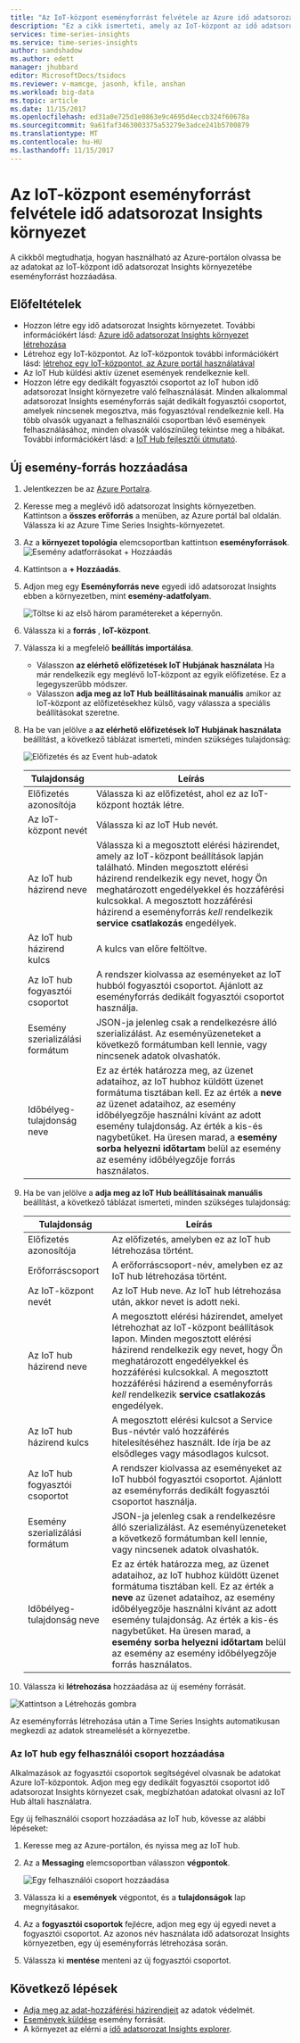 ```yaml
---
title: "Az IoT-központ eseményforrást felvétele az Azure idő adatsorozat Insights környezet |} Microsoft Docs"
description: "Ez a cikk ismerteti, amely az IoT-központ az idő adatsorozat Insights-környezethez csatlakozik egy eseményforrás hozzáadása"
services: time-series-insights
ms.service: time-series-insights
author: sandshadow
ms.author: edett
manager: jhubbard
editor: MicrosoftDocs/tsidocs
ms.reviewer: v-mamcge, jasonh, kfile, anshan
ms.workload: big-data
ms.topic: article
ms.date: 11/15/2017
ms.openlocfilehash: ed31a0e725d1e0863e9c4695d4eccb324f60678a
ms.sourcegitcommit: 9a61faf3463003375a53279e3adce241b5700879
ms.translationtype: MT
ms.contentlocale: hu-HU
ms.lasthandoff: 11/15/2017
---
```

# <a name="how-to-add-an-iot-hub-event-source-to-time-series-insights-environment"></a>Az IoT-központ eseményforrást felvétele idő adatsorozat Insights környezet
A cikkből megtudhatja, hogyan használható az Azure-portálon olvassa be az adatokat az IoT-központ idő adatsorozat Insights környezetébe eseményforrást hozzáadása.

## <a name="prerequisites"></a>Előfeltételek
- Hozzon létre egy idő adatsorozat Insights környezetet. További információkért lásd: [Azure idő adatsorozat Insights környezet létrehozása](time-series-insights-get-started.md) 
- Létrehoz egy IoT-központot. Az IoT-központok további információkért lásd: [létrehoz egy IoT-központot, az Azure portál használatával](../iot-hub/iot-hub-create-through-portal.md)
- Az IoT Hub küldési aktív üzenet események rendelkeznie kell.
- Hozzon létre egy dedikált fogyasztói csoportot az IoT hubon idő adatsorozat Insight környezetre való felhasználását. Minden alkalommal adatsorozat Insights eseményforrás saját dedikált fogyasztói csoportot, amelyek nincsenek megosztva, más fogyasztóval rendelkeznie kell. Ha több olvasók ugyanazt a felhasználói csoportban lévő események felhasználásához, minden olvasók valószínűleg tekintse meg a hibákat. További információkért lásd: a [IoT Hub fejlesztői útmutató](../iot-hub/iot-hub-devguide.md).

## <a name="add-a-new-event-source"></a>Új esemény-forrás hozzáadása
1. Jelentkezzen be az [Azure Portalra](https://portal.azure.com).

2. Keresse meg a meglévő idő adatsorozat Insights környezetben. Kattintson a **összes erőforrás** a menüben, az Azure portál bal oldalán. Válassza ki az Azure Time Series Insights-környezetet.

3. Az a **környezet topológia** elemcsoportban kattintson **eseményforrások**.
   ![Esemény adatforrásokat + Hozzáadás](media/time-series-insights-how-to-add-an-event-source-iothub/1-event-sources.png)

4. Kattintson a **+ Hozzáadás**.

5. Adjon meg egy **Eseményforrás neve** egyedi idő adatsorozat Insights ebben a környezetben, mint **esemény-adatfolyam**.

   ![Töltse ki az első három paramétereket a képernyőn.](media/time-series-insights-how-to-add-an-event-source-iothub/2-import-option.png)

6. Válassza ki a **forrás** , **IoT-központ**.

7. Válassza ki a megfelelő **beállítás importálása**. 
   - Válasszon **az elérhető előfizetések IoT Hubjának használata** Ha már rendelkezik egy meglévő IoT-központ az egyik előfizetése. Ez a legegyszerűbb módszer.
   - Válasszon **adja meg az IoT Hub beállításainak manuális** amikor az IoT-központ az előfizetésekhez külső, vagy válassza a speciális beállításokat szeretne. 

8. Ha be van jelölve a **az elérhető előfizetések IoT Hubjának használata** beállítást, a következő táblázat ismerteti, minden szükséges tulajdonság:

   ![Előfizetés és az Event hub-adatok](media/time-series-insights-how-to-add-an-event-source-iothub/3-new-event-source.png)

   | Tulajdonság | Leírás |
   | --- | --- |
   | Előfizetés azonosítója | Válassza ki az előfizetést, ahol ez az IoT-központ hozták létre.
   | Az IoT-központ nevét | Válassza ki az IoT Hub nevét.
   | Az IoT hub házirend neve | Válassza ki a megosztott elérési házirendet, amely az IoT-központ beállítások lapján található. Minden megosztott elérési házirend rendelkezik egy nevet, hogy Ön meghatározott engedélyekkel és hozzáférési kulcsokkal. A megosztott hozzáférési házirend a eseményforrás *kell* rendelkezik **service csatlakozás** engedélyek.
   | Az IoT hub házirend kulcs | A kulcs van előre feltöltve.
   | Az IoT hub fogyasztói csoportot | A rendszer kiolvassa az eseményeket az IoT hubból fogyasztói csoportot. Ajánlott az eseményforrás dedikált fogyasztói csoportot használja.
   | Esemény szerializálási formátum | JSON-ja jelenleg csak a rendelkezésre álló szerializálást. Az eseményüzeneteket a következő formátumban kell lennie, vagy nincsenek adatok olvashatók. |
   | Időbélyeg-tulajdonság neve | Ez az érték határozza meg, az üzenet adataihoz, az IoT hubhoz küldött üzenet formátuma tisztában kell. Ez az érték a **neve** az üzenet adataihoz, az esemény időbélyegzője használni kívánt az adott esemény tulajdonság. Az érték a kis-és nagybetűket. Ha üresen marad, a **esemény sorba helyezni időtartam** belül az esemény az esemény időbélyegzője forrás használatos. |

9. Ha be van jelölve a **adja meg az IoT Hub beállításainak manuális** beállítást, a következő táblázat ismerteti, minden szükséges tulajdonság:

   | Tulajdonság | Leírás |
   | --- | --- |
   | Előfizetés azonosítója | Az előfizetés, amelyben ez az IoT hub létrehozása történt.
   | Erőforráscsoport | A erőforráscsoport-név, amelyben ez az IoT hub létrehozása történt.
   | Az IoT-központ nevét | Az IoT Hub neve. Az IoT hub létrehozása után, akkor nevet is adott neki.
   | Az IoT hub házirend neve | A megosztott elérési házirendet, amelyet létrehozhat az IoT-központ beállítások lapon. Minden megosztott elérési házirend rendelkezik egy nevet, hogy Ön meghatározott engedélyekkel és hozzáférési kulcsokkal. A megosztott hozzáférési házirend a eseményforrás *kell* rendelkezik **service csatlakozás** engedélyek.
   | Az IoT hub házirend kulcs | A megosztott elérési kulcsot a Service Bus-névtér való hozzáférés hitelesítéséhez használt. Ide írja be az elsődleges vagy másodlagos kulcsot.
   | Az IoT hub fogyasztói csoportot | A rendszer kiolvassa az eseményeket az IoT hubból fogyasztói csoportot. Ajánlott az eseményforrás dedikált fogyasztói csoportot használja.
   | Esemény szerializálási formátum | JSON-ja jelenleg csak a rendelkezésre álló szerializálást. Az eseményüzeneteket a következő formátumban kell lennie, vagy nincsenek adatok olvashatók. |
   | Időbélyeg-tulajdonság neve | Ez az érték határozza meg, az üzenet adataihoz, az IoT hubhoz küldött üzenet formátuma tisztában kell. Ez az érték a **neve** az üzenet adataihoz, az esemény időbélyegzője használni kívánt az adott esemény tulajdonság. Az érték a kis-és nagybetűket. Ha üresen marad, a **esemény sorba helyezni időtartam** belül az esemény az esemény időbélyegzője forrás használatos. |

10. Válassza ki **létrehozása** hozzáadása az új esemény forrását.

   ![Kattintson a Létrehozás gombra](media/time-series-insights-how-to-add-an-event-source-iothub/4-create-button.png)

   Az eseményforrás létrehozása után a Time Series Insights automatikusan megkezdi az adatok streamelését a környezetbe.

### <a name="add-a-consumer-group-to-your-iot-hub"></a>Az IoT hub egy felhasználói csoport hozzáadása
Alkalmazások az fogyasztói csoportok segítségével olvasnak be adatokat Azure IoT-központok. Adjon meg egy dedikált fogyasztói csoportot idő adatsorozat Insights környezet csak, megbízhatóan adatokat olvasni az IoT Hub általi használatra.

Egy új felhasználói csoport hozzáadása az IoT hub, kövesse az alábbi lépéseket:
1. Keresse meg az Azure-portálon, és nyissa meg az IoT hub.

2. Az a **Messaging** elemcsoportban válasszon **végpontok**. 

   ![Egy felhasználói csoport hozzáadása](media/time-series-insights-how-to-add-an-event-source-iothub/5-add-consumer-group.png)

3. Válassza ki a **események** végpontot, és a **tulajdonságok** lap megnyitásakor.

4. Az a **fogyasztói csoportok** fejlécre, adjon meg egy új egyedi nevet a fogyasztói csoportot. Az azonos név használata idő adatsorozat Insights környezetben, egy új eseményforrás létrehozása során.

5. Válassza ki **mentése** menteni az új fogyasztói csoportot.

## <a name="next-steps"></a>Következő lépések
- [Adja meg az adat-hozzáférési házirendjeit](time-series-insights-data-access.md) az adatok védelmét.
- [Események küldése](time-series-insights-send-events.md) esemény forrását.
- A környezet az elérni a [idő adatsorozat Insights explorer](https://insights.timeseries.azure.com).
